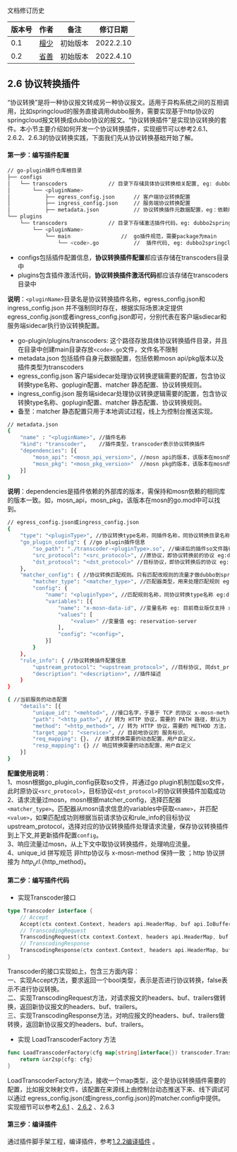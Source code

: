 文档修订历史

| 版本号 | 作者                               | 备注     | 修订日期      |
|-----|----------------------------------| -------- |-----------|
| 0.1 | [檀少](https://github.com/Tanc010) | 初始版本 | 2022.2.10 |
| 0.2 | [省善](https://github.com/yidwang) | 初始版本 | 2022.4.10 |

<a name="LjFmL"></a>
## 2.6 协议转换插件
“协议转换”是将一种协议报文转成另一种协议报文。适用于异构系统之间的互相调用，比如springcloud的服务直接调用dubbo服务，需要实现基于http协议的springcloud报文转换成dubbo协议的报文。“协议转换插件”是实现协议转换的套件。本小节主要介绍如何开发一个协议转换插件，实现细节可以参考2.6.1、2.6.2、2.6.3的协议转换实践，下面我们先从协议转换基础开始了解。
<a name="oQOJX"></a>
#### 第一步：编写插件配置
```bash
// go-plugin插件仓库根目录
├── configs
│   └── transcoders				// 目录下存储具体协议转换相关配置, eg: dubbo2springcloud
│       └── <pluginName>
│           ├── egress_config.json		// 客户端协议转换配置
│           ├── ingress_config.json		// 服务端协议转换配置
│           ├── metadata.json			// 协议转换插件元数据配置，eg：依赖版本信息
└── plugins
    └── transcoders				// 目录下存储激活插件代码，eg: dubbo2springcloud
        └── <pluginName>
            └── main				//  go插件规范，需要package为main
                └── <code>.go			//  插件代码, eg: dubbo2springcloud.go
```

- configs包括插件配置信息，**协议转换插件配置**都应该存储在transcoders目录中
- plugins包含插件激活代码，**协议转换插件激活代码**都应该存储在transcoders目录中

**说明**：`<pluginName>`目录名是协议转换插件名称，egress_config.json和ingress_config.json 并不强制同时存在，根据实际场景决定提供egress_config.json或者ingress_config.json即可，分别代表在客户端sdiecar和服务端sidecar执行协议转换配置。

- go-plugin/plugins/transcoders: 这个路径存放具体协议转换插件目录，并且在目录中创建main目录存放`<code>.go`文件，文件名不限制
- metadata.json 包括插件自身元数据配置，包括依赖mosn api/pkg版本以及插件类型为transcoders
- egress_config.json 客户端sidecar处理协议转换逻辑需要的配置，包含协议转换type名称、goplugin配置、matcher 静态配置、协议转换规则。
- ingress_config.json 服务端sidecar处理协议转换逻辑需要的配置，包含协议转换type名称、goplugin配置、matcher 静态配置、协议转换规则。
- 备至：matcher 静态配置只用于本地调试过程，线上为控制台推送实现。 
```bash
// metadata.json
{
	"name" : "<pluginName>", //插件名称
	"kind": "transcoder",    //插件类型，transcoder表示协议转换插件
	"dependencies": [{
		"mosn_api": "<mosn_api_version>", //mosn api的版本，该版本在mosn的go.mod中。eg: v0.0.0-20211217011300-b851d129be01
		"mosn_pkg": "<mosn_pkg_version>"  //mosn pkg的版本，该版本在mosn的go.mod中。eg:v0.0.0-20211217101631-d914102d1baf
	}]
}
```
**说明**：dependencies是插件依赖的外部库的版本，需保持和mosn依赖的相同库的版本一致。如，mosn_api，mosn_pkg，该版本在mosn的go.mod中可以找到。
```bash
// egress_config.json或ingress_config.json 
{
	"type": "<pluginType>", //协议转换type名称，同插件名称，同协议转换目录名称 eg:dubbo2springcloud
	"go_plugin_config": { //go plugin插件信息
		"so_path": "./transcoder-<pluginType>.so", //编译后的插件so文件路径，eg:./transcoder-dubbo2springcloud.so
		"src_protocol": "<src_protocol>", //原协议，即协议转换前的协议 eg:dubbo
		"dst_protocol": "<dst_protocol>" //目标协议，即协议转换后的协议 eg:springcloud
	},
	"matcher_config": { //协议转换匹配规则。只有匹配改规则的流量才做dubbo到springcloud的转换
		"matcher_type": "<matcher_type>", //匹配器类型，用来处理匹配规则 eg:商业版仅支持mulit_matcher
		"config": {
			"name": "<pluginType>", //匹配规则名称，同协议转换type名称 eg:dubbo2springcloud
			"variables": [{
				"name": "x-mosn-data-id", //变量名称 eg: 目前商业版仅支持 x-mosn-data-id
				"values": [
					"<value>" //变量值 eg: reservation-server
				],
				"config": "<config>",
			}]
		}
	},
	"rule_info": { //协议转换插件配置信息
		"upstream_protocol": "<upstream_protocol>", //目标协议, 同dst_protocol eg:springcloud
		"description": "<description>", //插件描述
	}
}

{ //当前服务的动态配置
	"details": [{
		"unique_id": "<mehtod>", //接口名字，于基于 TCP 的协议 x-mosn-method 取值保持一致，基于 HTTP 则由 <uri>.<method>组成。
		"path": "<http_path>", // 转为 HTTP 协议，需要的 PATH 路径，默认为 /
		"method": "<http_method>", // 转为 HTTP 协议，需要的 METHOD 方法，默认为POST，eg：GET/POST。
		"target_app": "<service>", // 目前地协议的 服务标识。
		"req_mapping": {}， // 请求转换需要的动态配置，用户自定义。
		"resp_mapping": {} // 响应转换需要的动态配置，用户自定义
	}]
}
```
**配置使用说明**：<br />
1、mosn根据go_plugin_config获取so文件，并通过go plugin机制加载so文件，此时原协议`<src_protocol>`，目标协议`<dst_protocol>`的协议转换插件加载成功<br />
2、请求流量过mosn，mosn根据matcher_config，选择匹配器`<matcher_type>`。匹配器从mosn请求信息的variables中获取`<name>`，并匹配`<value>`，如果匹配成功则根据当前请求协议和rule_info的目标协议upstream_protocol，选择对应的协议转换插件处理请求流量，保存协议转换插件到上下文,并更新插件配置`config`。<br />
3、响应流量过mosn，从上下文中取协议转换插件，处理响应流量。<br />
4、unique_id 拼写规范 非http协议与 x-mosn-method 保持一致 ；http 协议拼接为 ${http_url}.${http_method}。 
<a name="jiTH5"></a>
#### 第二步：编写插件代码

- 实现Transcoder接口
```go
type Transcoder interface {
	// Accept
	Accept(ctx context.Context, headers api.HeaderMap, buf api.IoBuffer, trailers api.HeaderMap) bool
	// TranscodingRequest
	TranscodingRequest(ctx context.Context, headers api.HeaderMap, buf api.IoBuffer, trailers api.HeaderMap) (api.HeaderMap, api.IoBuffer, api.HeaderMap, error)
	// TranscodingResponse
	TranscodingResponse(ctx context.Context, headers api.HeaderMap, buf api.IoBuffer, trailers api.HeaderMap) (api.HeaderMap, api.IoBuffer, api.HeaderMap, error)
}
```
Transcoder的接口实现如上，包含三方面内容：<br />
一、实现Accept方法，要求返回一个bool类型，表示是否进行协议转换，false表示不进行协议转换。<br />
二、实现TranscodingRequest方法，对请求报文的headers、buf、trailers做转换，返回新协议报文的headers、buf、trailers。<br />
三、实现TranscodingResponse方法，对响应报文的headers、buf、trailers做转换，返回新协议报文的headers、buf、trailers。

- 实现 LoadTranscoderFactory 方法
```go
func LoadTranscoderFactory(cfg map[string]interface{}) transcoder.Transcoder {
	return &xr2sp{cfg: cfg}
}
```
LoadTranscoderFactory方法，接收一个map类型，这个是协议转换插件需要的配置，比如报文映射文件，该配置在来源线上由控制台动态推送下来、线下调试可以通过 egress_config.json(或ingress_config.json)的matcher.config中提供。实现细节可以参考[2.6.1](https://github.com/mosn/extensions/blob/master/go-plugin/doc/2.6.1dubbo2springcloud.md) 、[2.6.2](https://github.com/mosn/extensions/blob/master/go-plugin/doc/2.6.2bolt2springcloud.md) 、2.6.3
<a name="vGp9B"></a>
#### 第三步：编译插件
通过插件脚手架工程，编译插件，参考[1.2.2编译插件](https://github.com/mosn/extensions/blob/master/go-plugin/doc/1.plugin-prepare.md#122-%E7%BC%96%E8%AF%91%E6%8F%92%E4%BB%B6) 。